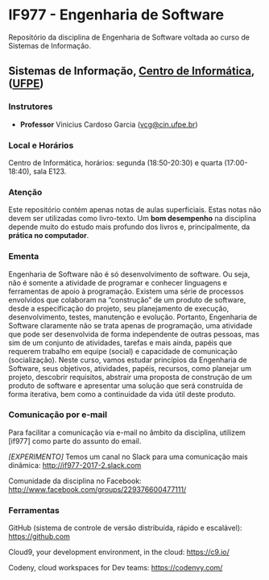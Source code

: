 # IF977 - Engenharia de Software

Repositório da disciplina de Engenharia de Software voltada ao curso de Sistemas de Informação.

## Sistemas de Informação, [Centro de Informática](http://www.cin.ufpe.br), ([UFPE](http://www.ufpe.br))

### Instrutores

* **Professor** Vinicius Cardoso Garcia ([vcg@cin.ufpe.br](mailto:vcg@cin.ufpe.br))

### Local e Horários

Centro de Informática, horários: segunda (18:50-20:30) e quarta (17:00-18:40), sala E123.

### Atenção

Este repositório contém apenas notas de aulas superficiais. Estas notas não devem ser utilizadas como livro-texto. Um **bom desempenho** na disciplina depende muito do estudo mais profundo dos livros e, principalmente, da **prática no computador**.

### Ementa

Engenharia de Software não é só desenvolvimento de software. Ou seja, não é somente a atividade de programar e conhecer linguagens e ferramentas de apoio à programação. Existem uma série de processos envolvidos que colaboram na “construção” de um produto de software, desde a especificação do projeto, seu planejamento de execução, desenvolvimento, testes, manutenção e evolução. Portanto, Engenharia de Software claramente não se trata apenas de programação, uma atividade que pode ser desenvolvida de forma independente de outras pessoas, mas sim de um conjunto de atividades, tarefas e mais ainda, papéis que requerem trabalho em equipe (social) e capacidade de comunicação (socialização). Neste curso, vamos estudar princípios da Engenharia de Software, seus objetivos, atividades, papéis, recursos, como planejar um projeto, descobrir requisitos, abstrair uma proposta de construção de um produto de software e apresentar uma solução que será construída de forma iterativa, bem como a continuidade da vida útil deste produto.

### Comunicação por e-mail

Para facilitar a comunicação via e-mail no âmbito da disciplina, utilizem [if977] como parte do assunto do email.

_[EXPERIMENTO]_ Temos um canal no Slack para uma comunicação mais dinâmica: <http://if977-2017-2.slack.com>

Comunidade da disciplina no Facebook: <http://www.facebook.com/groups/229376600477111/>

### Ferramentas

GitHub (sistema de controle de versão distribuída, rápido e escalável): <https://github.com>

Cloud9, your development environment, in the cloud: <https://c9.io/>

Codeny, cloud workspaces for Dev teams: <https://codenvy.com/>

